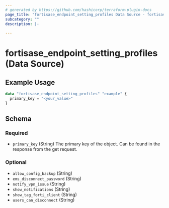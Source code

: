 ```yaml
---
# generated by https://github.com/hashicorp/terraform-plugin-docs
page_title: "fortisase_endpoint_setting_profiles Data Source - fortisase"
subcategory: ""
description: |-
  
---
```


# fortisase_endpoint_setting_profiles (Data Source)



## Example Usage

```terraform
data "fortisase_endpoint_setting_profiles" "example" {
  primary_key = "<your_value>"
}
```

<!-- schema generated by tfplugindocs -->
## Schema

### Required

- `primary_key` (String) The primary key of the object. Can be found in the response from the get request.

### Optional

- `allow_config_backup` (String)
- `ems_disconnect_password` (String)
- `notify_vpn_issue` (String)
- `show_notifications` (String)
- `show_tag_forti_client` (String)
- `users_can_disconnect` (String)
